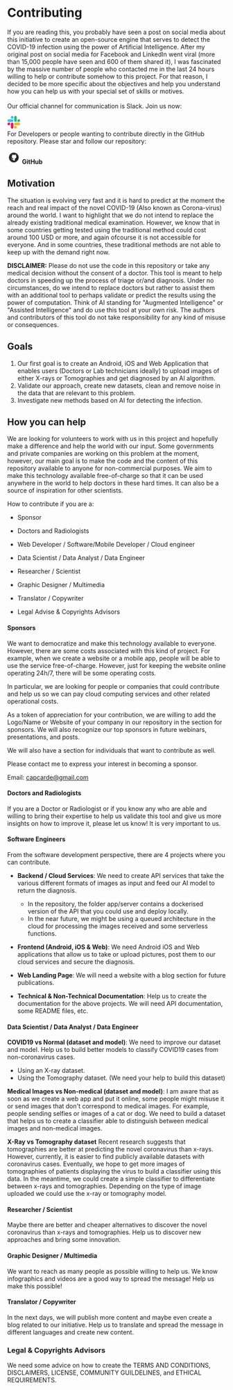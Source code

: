 # Contributing

<div class=text-justify>
If you are reading this, you probably have seen a post on social media about this initiative to create an open-source engine that serves to detect the COVID-19 infection using the power of Artificial Intelligence. After my original post on social media for Facebook and LinkedIn went viral (more than 15,000 people have seen and 600 of them shared it), I was fascinated by the massive number of people who contacted me in the last 24 hours willing to help or contribute somehow to this project. For that reason, I decided to be more specific about the objectives and help you understand how you can help us with your special set of skills or motives.
<br/>
<br/>
Our official channel for communication is Slack. Join us now:

[<img src="resources/slack_logo.png" width="30px" height="30px">](https://join.slack.com/t/covid-19detector/shared_invite/zt-cw28jq9g-2FcPBD~zNRYLnVhr34hrRQ)
<br/>
For Developers or people wanting to contribute directly in the GitHub repository. Please star and follow our repository:

[<img src="resources/github_logo.png" width="30px" height="30px">](https://github.com/elcronos/COVID-19)
<b>GitHub</b>

## Motivation
The situation is evolving very fast and it is hard to predict at the moment the reach and real impact of the novel COVID-19 (Also known as Corona-virus) around the world. I want to highlight that we do not intend to replace the already existing traditional medical examination. However, we know that in some countries getting tested using the traditional method could cost around 100 USD or more, and again ofcourse it is not accessible for everyone. And in some countries, these traditional methods are not able to keep up with the demand right now.

**DISCLAIMER:** Please do not use the code in this repository or take any medical decision without the consent of a doctor. This tool is meant to help doctors in speeding up the process of triage or/and diagnosis. Under no circumstances, do we intend to replace doctors but rather to assist them with an additional tool to perhaps validate or predict the results using the power of computation. Think of AI standing for "Augmented Intelligence" or "Assisted Intelligence" and do use this tool at your own risk. The authors and contributors of this tool do not take responsibility for any kind of misuse or consequences.

## Goals
1. Our first goal is to create an Android, iOS and Web Application that enables users (Doctors or Lab technicians ideally) to upload images of either X-rays or Tomographies and get diagnosed by an AI algorithm.
2. Validate our approach, create new datasets, clean and remove noise in the data that are relevant to this problem.
3. Investigate new methods based on AI for detecting the infection.

## How you can help
We are looking for volunteers to work with us in this project and hopefully make a difference and help the world with our input. Some governments and private companies are working on this problem at the moment, however, our main goal is to make the code and the content of this repository available to anyone for non-commercial purposes. We aim to make this technology available free-of-charge so that it can be used anywhere in the world to help doctors in these hard times. It can also be a source of inspiration for other scientists.

How to contribute if you are a:

- Sponsor

- Doctors and Radiologists

- Web Developer / Software/Mobile Developer / Cloud engineer

- Data Scientist / Data Analyst / Data Engineer

- Researcher / Scientist

- Graphic Designer / Multimedia

- Translator / Copywriter

- Legal Advise & Copyrights Advisors

#### Sponsors
We want to democratize and make this technology available to everyone. However, there are some costs associated with this kind of project. For example, when we create a website or a mobile app, people will be able to use the service free-of-charge. However, just for keeping the website online operating 24h/7, there will be some operating costs.

In particular, we are looking for people or companies that could contribute and help us so we can pay cloud computing services and other related operational costs.

As a token of appreciation for your contribution, we are willing to add the Logo/Name or Website of your company in our repository in the section for sponsors. We will also recognize our top sponsors in future webinars, presentations, and posts.

We will also have a section for individuals that want to contribute as well.

Please contact me to express your interest in becoming a sponsor.

Email: capcarde@gmail.com

#### Doctors and Radiologists
If you are a Doctor or Radiologist or if you know any who are able and willing to bring their expertise to help us validate this tool and give us more insights on how to improve it, please let us know! It is very important to us.

#### Software Engineers
From the software development perspective, there are 4 projects where you can contribute.

- **Backend / Cloud Services**: We need to create API services that take the various different formats of images as input and feed our AI model to return the diagnosis.
  - In the repository, the folder app/server contains a dockerised version of the API that you could use and deploy locally.
  - In the near future, we might be using a queued architecture in the cloud for processing the images received and some serverless functions.

- **Frontend (Android, iOS & Web)**:
We need Android iOS and Web applications that allow us to take or upload pictures, post them to our cloud services and secure the diagnosis.

- **Web Landing Page**: We will need a website with a blog section for future publications.

- **Technical & Non-Technical Documentation**:
Help us to create the documentation for the above projects. We will need API documentation, some README files, etc.

#### Data Scientist / Data Analyst / Data Engineer
**COVID19 vs Normal (dataset and model)**: We need to improve our dataset and model. Help us to build better models to classify COVID19 cases from non-coronavirus cases.

  - Using an X-ray dataset.
  - Using the Tomography dataset. (We need your help to build this dataset)

**Medical Images vs Non-medical (dataset and model)**:
I am aware that as soon as we create a web app and put it online, some people might misuse it or send images that don't correspond to medical images. For example, people sending selfies or images of a cat or dog. We need to build a dataset that helps us to create a classifier able to distinguish between medical images and non-medical images.

**X-Ray vs Tomography dataset**
Recent research suggests that tomographies are better at predicting the novel coronavirus than x-rays. However, currently, it is easier to find publicly available datasets with coronavirus cases. Eventually, we hope to get more images of tomographies of patients displaying the virus to build a classifier using this data. In the meantime, we could create a simple classifier to differentiate between x-rays and tomographies. Depending on the type of image uploaded we could use the x-ray or tomography model.

#### Researcher / Scientist
Maybe there are better and cheaper alternatives to discover the novel coronavirus than x-rays and tomographies. Help us to discover new approaches and bring some innovation.

#### Graphic Designer / Multimedia
We want to reach as many people as possible willing to help us. We know infographics and videos are a good way to spread the message! Help us make this possible!

#### Translator / Copywriter
In the next days, we will publish more content and maybe even create a blog related to our initiative. Help us to translate and spread the message in different languages and create new content.

### Legal  & Copyrights Advisors
We need some advice on how to create the TERMS AND CONDITIONS, DISCLAIMERS, LICENSE, COMMUNITY GUILDELINES, and ETHICAL REQUIREMENTS.

</div>